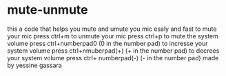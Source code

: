 # mute-unmute
this a code that helps you mute and umute you mic esaly and fast
to mute your mic press ctrl+m
to unmute your mic press ctrl+p
to mute the system volume press ctrl+numberpad0 (0 in the number pad)
to incresse your system volume press ctrl+nmuberpad(+) (+ in the number pad)
to decrees your system volume press ctrl+ numberpad(-) (- in the number pad)
made by yessine gassara
